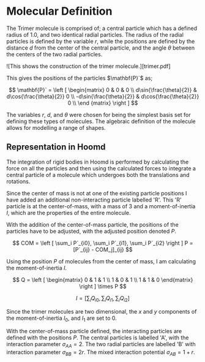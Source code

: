 # Molecular Definition

The Trimer molecule is comprised of;
a central particle which has a defined radius of $1.0$, and
two identical radial particles.
The radius of the radial particles is defined by the variable $r$,
while the positions are defined by
the distance $d$ from the center of the central particle,
and the angle $\theta$ between the centers of the two radial particles.

![This shows the construction of the trimer molecule.][trimer.pdf]

This gives the positions of the particles $\mathbf{P}`$ as;

$$
\mathbf{P}` = \left [
\begin{matrix}
    0 & 0 & 0 \\
    d\sin{\frac{\theta}{2}} & d\cos{\frac{\theta}{2}} 0 \\
    -d\sin{\frac{\theta}{2}} & d\cos{\frac{\theta}{2}} 0 \\
\end {matrix}
\right ]
$$

The variables $r$, $d$, and $\theta$ were chosen
for being the simplest basis set for defining these types of molecules.
The algebraic definition of the molecule allows for
modelling a range of shapes.

## Representation in Hoomd

The integration of rigid bodies in Hoomd is performed by
calculating the force on all the particles and then
using the calculated forces to integrate a central particle of a molecule
which undergoes both the translations and rotations.

Since the center of mass is not at one of the existing particle positions
I have added an additional non-interacting particle labelled 'R'.
This 'R' particle is at the center-of-mass,
with a mass of 3 and a moment-of-inertia $I$,
which are the properties of the entire molecule.

With the addition of the center-of-mass particle,
the positions of the particles have to be adjusted,
with the adjusted position denoted $P$.

$$
COM = \left [ \sum_i P`_{i0}, \sum_i P`_{i1}, \sum_i P`_{i2} \right ]
P = [P`_{ij} - COM_j]_{ij}
$$

Using the position $P$ of molecules from the center of mass,
I am calculating the moment-of-inertia $I$.

$$
Q = \left [
\begin{matrix}
    0 & 1 & 1 \\
    1 & 0 & 1 \\
    1 & 1 & 0
\end{matrix} \right ] \times P
$$

$$
I = \left [ \sum_i Q_{i0}, \sum_i Q_{i1}, \sum_i Q_{i2} \right ]
$$

Since the trimer molecules are two dimensional,
the $x$ and $y$ components of the moment-of-inertia
$I_0$, and $I_1$ are set to $0$.

With the center-of-mass particle defined,
the interacting particles are defined with the positions $P$.
The central particles is labelled 'A',
with the interaction parameter $\sigma_{AA} = 2$.
The two radial particles are labelled 'B'
with interaction parameter $\sigma_{BB} = 2r$.
The mixed interaction potential $\sigma_{AB} = 1+r$.
